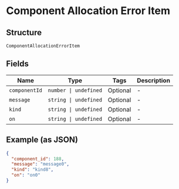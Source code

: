
# Component Allocation Error Item

## Structure

`ComponentAllocationErrorItem`

## Fields

| Name | Type | Tags | Description |
|  --- | --- | --- | --- |
| `componentId` | `number \| undefined` | Optional | - |
| `message` | `string \| undefined` | Optional | - |
| `kind` | `string \| undefined` | Optional | - |
| `on` | `string \| undefined` | Optional | - |

## Example (as JSON)

```json
{
  "component_id": 188,
  "message": "message0",
  "kind": "kind8",
  "on": "on0"
}
```


